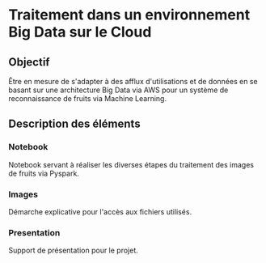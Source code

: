 # Traitement dans un environnement Big Data sur le Cloud
## Objectif
Être en mesure de s'adapter à des afflux d'utilisations et de données en se basant sur une architecture Big Data via AWS pour un système de reconnaissance de fruits via Machine Learning.
## Description des éléments
### Notebook
Notebook servant à réaliser les diverses étapes du traitement des images de fruits via Pyspark.
### Images
Démarche explicative pour l'accès aux fichiers utilisés.
### Presentation
Support de présentation pour le projet.
